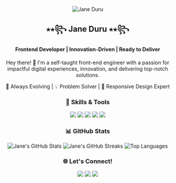 <div align="center">
  <!-- Profile Image -->
  <img src="[https://ibb.co/KGm3Z2p](https://scontent.flis6-2.fna.fbcdn.net/v/t39.30808-6/448680134_7661814990522259_5206122913872387010_n.jpg?_nc_cat=108&ccb=1-7&_nc_sid=6ee11a&_nc_ohc=nibi9Q9UfjAQ7kNvgFUZS-3&_nc_ht=scontent.flis6-2.fna&_nc_gid=A7CRyYegN_55n5BwXTu_pvr&oh=00_AYCIFmVnti_-4SdHjyhpZVEAlIm63UEh9AlyEctlwJAlgQ&oe=66F43834)" alt="Jane Duru" />

  <!-- Name and Title -->
  <h2>⭑⭒꧂ Jane Duru ⭑⭒꧂</h2>
  <h4>Frontend Developer | Innovation-Driven | Ready to Deliver</h4>

  <!-- Short Introduction -->
  <p>Hey there! 👋 I'm a self-taught front-end engineer with a passion for impactful digital experiences, innovation, and delivering top-notch solutions.</p>
  <p>🚀 Always Evolving | 💡 Problem Solver | 🎨 Responsive Design Expert</p>

  <!-- Skills & Tools -->
  <h3>🚀 Skills & Tools</h3>
  <p>
    <img src="https://img.shields.io/badge/HTML5-E34F26?style=for-the-badge&logo=html5&logoColor=white" />
    <img src="https://img.shields.io/badge/CSS3-1572B6?style=for-the-badge&logo=css3&logoColor=white" />
    <img src="https://img.shields.io/badge/TailwindCSS-38B2AC?style=for-the-badge&logo=tailwind-css&logoColor=white" />
    <img src="https://img.shields.io/badge/JavaScript-F7DF1E?style=for-the-badge&logo=javascript&logoColor=black" />
    <img src="https://img.shields.io/badge/React-61DAFB?style=for-the-badge&logo=react&logoColor=black" />
  </p>

  <!-- GitHub Stats -->
  <h3>📊 GitHub Stats</h3>
  <img src="https://github-readme-stats.vercel.app/api?username=janeezy&show_icons=true&theme=radical" alt="Jane's GitHub Stats" />
  <img src="https://github-readme-streak-stats.herokuapp.com/?user=janeezy&theme=radical" alt="Jane's GitHub Streaks" />
  <img src="https://github-readme-stats.vercel.app/api/top-langs/?username=janeezy&layout=compact&theme=radical" alt="Top Languages" />


<h3>🌐 Let's Connect!</h3>
<p>
  <a href="https://www.linkedin.com/in/janeezy"><img src="https://img.shields.io/badge/LinkedIn-%230077B5.svg?style=for-the-badge&logo=linkedin&logoColor=white" /></a>
  <a href="https://github.com/janeezy"><img src="https://img.shields.io/badge/GitHub-%23121011.svg?style=for-the-badge&logo=github&logoColor=white" /></a>
  <a href="https://www.janeduru.site/"><img src="https://img.shields.io/badge/Website-%23121011.svg?style=for-the-badge&logo=google-chrome&logoColor=white" /></a>
</p>
